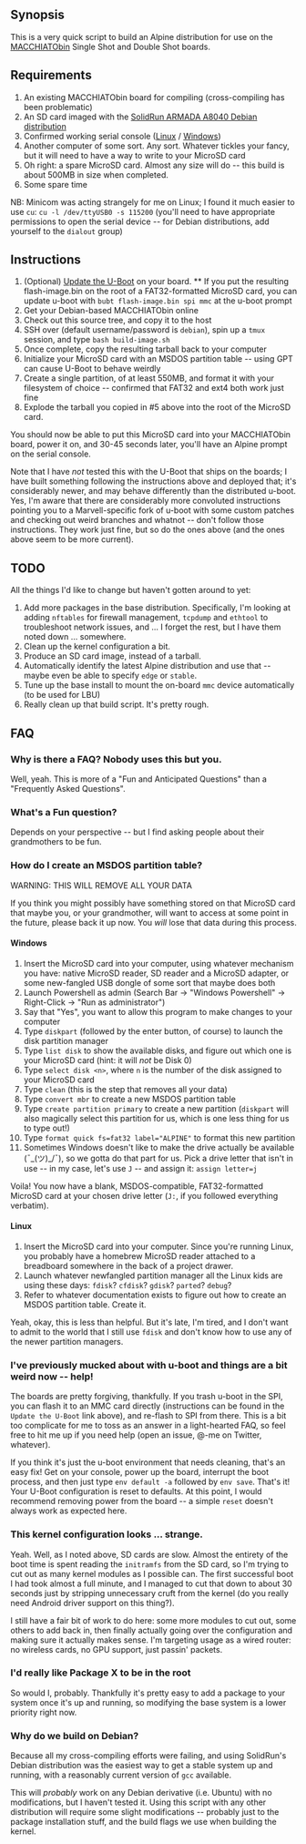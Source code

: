 ## Synopsis

This is a very quick script to build an Alpine distribution for use on the [MACCHIATObin](https://macchiatobin.net/) Single Shot and Double Shot boards.

## Requirements

1. An existing MACCHIATObin board for compiling (cross-compiling has been problematic)
2. An SD card imaged with the [SolidRun ARMADA A8040 Debian distribution](https://developer.solid-run.com/knowledge-base/armada-8040-debian/)
3. Confirmed working serial console ([Linux](http://wiki.macchiatobin.net/tiki-index.php?page=Serial+connection+-+Linux) / [Windows](http://wiki.macchiatobin.net/tiki-index.php?page=Serial+connection+-+Windows))
4. Another computer of some sort. Any sort. Whatever tickles your fancy, but it will need to have a way to write to your MicroSD card
5. Oh right: a spare MicroSD card. Almost any size will do -- this build is about 500MB in size when completed.
6. Some spare time

NB: Minicom was acting strangely for me on Linux; I found it much easier to use `cu`: `cu -l /dev/ttyUSB0 -s 115200` (you'll need to have appropriate permissions to open the serial device -- for Debian distributions, add yourself to the `dialout` group)

## Instructions

1. (Optional) [Update the U-Boot](https://developer.solid-run.com/knowledge-base/armada-8040-machiatobin-u-boot-and-atf/) on your board.
** If you put the resulting flash-image.bin on the root of a FAT32-formatted MicroSD card, you can update u-boot with `bubt flash-image.bin spi mmc` at the u-boot prompt
2. Get your Debian-based MACCHIATObin online
3. Check out this source tree, and copy it to the host
4. SSH over (default username/password is `debian`), spin up a `tmux` session, and type `bash build-image.sh`
5. Once complete, copy the resulting tarball back to your computer
6. Initialize your MicroSD card with an MSDOS partition table -- using GPT can cause U-Boot to behave weirdly
7. Create a single partition, of at least 550MB, and format it with your filesystem of choice -- confirmed that FAT32 and ext4 both work just fine
8. Explode the tarball you copied in #5 above into the root of the MicroSD card.

You should now be able to put this MicroSD card into your MACCHIATObin board, power it on, and 30-45 seconds later, you'll have an Alpine prompt on the serial console.

Note that I have *not* tested this with the U-Boot that ships on the boards; I have built something following the instructions above and deployed that; it's considerably newer, and may behave differently than the distributed u-boot. Yes, I'm aware that there are considerably more convoluted instructions pointing you to a Marvell-specific fork of u-boot with some custom patches and checking out weird branches and whatnot -- don't follow those instructions. They work just fine, but so do the ones above (and the ones above seem to be more current).

## TODO

All the things I'd like to change but haven't gotten around to yet:

1. Add more packages in the base distribution. Specifically, I'm looking at adding `nftables` for firewall management, `tcpdump` and `ethtool` to troubleshoot network issues, and ... I forget the rest, but I have them noted down ... somewhere.
2. Clean up the kernel configuration a bit.
3. Produce an SD card image, instead of a tarball.
4. Automatically identify the latest Alpine distribution and use that -- maybe even be able to specify `edge` or `stable`.
5. Tune up the base install to mount the on-board `mmc` device automatically (to be used for LBU)
6. Really clean up that build script. It's pretty rough.

## FAQ
### Why is there a FAQ? Nobody uses this but you.
Well, yeah. This is more of a "Fun and Anticipated Questions" than a "Frequently Asked Questions".

### What's a Fun question?
Depends on your perspective -- but I find asking people about their grandmothers to be fun.

### How do I create an MSDOS partition table?
WARNING: THIS WILL REMOVE ALL YOUR DATA

If you think you might possibly have something stored on that MicroSD card that maybe you, or your grandmother, will want to access at some point in the future, please back it up now. You *will* lose that data during this process.

#### Windows
1. Insert the MicroSD card into your computer, using whatever mechanism you have: native MicroSD reader, SD reader and a MicroSD adapter, or some new-fangled USB dongle of some sort that maybe does both
2. Launch Powershell as admin (Search Bar -> "Windows Powershell" -> Right-Click -> "Run as administrator")
3. Say that "Yes", you want to allow this program to make changes to your computer
4. Type `diskpart` (followed by the enter button, of course) to launch the disk partition manager
5. Type `list disk` to show the available disks, and figure out which one is your MicroSD card (hint: it will *not* be Disk 0)
6. Type `select disk <n>`, where `n` is the number of the disk assigned to your MicroSD card
7. Type `clean` (this is the step that removes all your data)
8. Type `convert mbr` to create a new MSDOS partition table
9. Type `create partition primary` to create a new partition (`diskpart` will also magically select this partition for us, which is one less thing for us to type out!)
10. Type `format quick fs=fat32 label="ALPINE"` to format this new partition
11. Sometimes Windows doesn't like to make the drive actually be available (¯\_(ツ)_/¯), so we gotta do that part for us. Pick a drive letter that isn't in use -- in my case, let's use `J` -- and assign it: `assign letter=j`

Voila! You now have a blank, MSDOS-compatible, FAT32-formatted MicroSD card at your chosen drive letter (`J:`, if you followed everything verbatim).

#### Linux
1. Insert the MicroSD card into your computer. Since you're running Linux, you probably have a homebrew MicroSD reader attached to a breadboard somewhere in the back of a project drawer.
2. Launch whatever newfangled partition manager all the Linux kids are using these days: `fdisk`? `cfdisk`? `gdisk`? `parted`? `debug`?
3. Refer to whatever documentation exists to figure out how to create an MSDOS partition table. Create it.

Yeah, okay, this is less than helpful. But it's late, I'm tired, and I don't want to admit to the world that I still use `fdisk` and don't know how to use any of the newer partition managers.

### I've previously mucked about with u-boot and things are a bit weird now -- help!
The boards are pretty forgiving, thankfully. If you trash u-boot in the SPI, you can flash it to an MMC card directly (instructions can be found in the `Update the U-Boot` link above), and re-flash to SPI from there. This is a bit too complicate for me to toss as an answer in a light-hearted FAQ, so feel free to hit me up if you need help (open an issue, @-me on Twitter, whatever).

If you think it's just the u-boot environment that needs cleaning, that's an easy fix! Get on your console, power up the board, interrupt the boot process, and then just type `env default -a` followed by `env save`. That's it! Your U-Boot configuration is reset to defaults. At this point, I would recommend removing power from the board -- a simple `reset` doesn't always work as expected here.

### This kernel configuration looks ... strange.
Yeah. Well, as I noted above, SD cards are slow. Almost the entirety of the boot time is spent reading the `initramfs` from the SD card, so I'm trying to cut out as many kernel modules as I possible can. The first successful boot I had took almost a full minute, and I managed to cut that down to about 30 seconds just by stripping unnecessary cruft from the kernel (do you really need Android driver support on this thing?).

I still have a fair bit of work to do here: some more modules to cut out, some others to add back in, then finally actually going over the configuration and making sure it actually makes sense. I'm targeting usage as a wired router: no wireless cards, no GPU support, just passin' packets.

### I'd really like Package X to be in the root
So would I, probably. Thankfully it's pretty easy to add a package to your system once it's up and running, so modifying the base system is a lower priority right now.

### Why do we build on Debian?
Because all my cross-compiling efforts were failing, and using SolidRun's Debian distribution was the easiest way to get a stable system up and running, with a reasonably current version of `gcc` available.

This will *probably* work on any Debian derivative (i.e. Ubuntu) with no modifications, but I haven't tested it. Using this script with any other distribution will require some slight modifications -- probably just to the package installation stuff, and the build flags we use when building the kernel.
